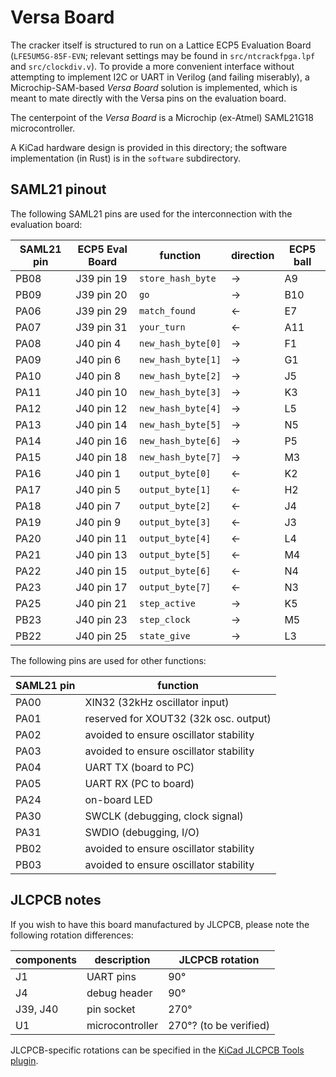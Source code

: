 # Versa Board

The cracker itself is structured to run on a Lattice ECP5 Evaluation Board (`LFE5UM5G-85F-EVN`; relevant settings may be found in `src/ntcrackfpga.lpf` and `src/clockdiv.v`). To provide a more convenient interface without attempting to implement I2C or UART in Verilog (and failing miserably), a Microchip-SAM-based _Versa Board_ solution is implemented, which is meant to mate directly with the Versa pins on the evaluation board.

The centerpoint of the _Versa Board_ is a Microchip (ex-Atmel) SAML21G18 microcontroller.

A KiCad hardware design is provided in this directory; the software implementation (in Rust) is in the `software` subdirectory.

## SAML21 pinout

The following SAML21 pins are used for the interconnection with the evaluation board:

| SAML21 pin | ECP5 Eval Board | function           | direction | ECP5 ball |
| ---------- | --------------- | ------------------ | --------- | --------- |
| PB08       | J39 pin 19      | `store_hash_byte`  | →         | A9        |
| PB09       | J39 pin 20      | `go`               | →         | B10       |
| PA06       | J39 pin 29      | `match_found`      | ←         | E7        |
| PA07       | J39 pin 31      | `your_turn`        | ←         | A11       |
| PA08       | J40 pin 4       | `new_hash_byte[0]` | →         | F1        |
| PA09       | J40 pin 6       | `new_hash_byte[1]` | →         | G1        |
| PA10       | J40 pin 8       | `new_hash_byte[2]` | →         | J5        |
| PA11       | J40 pin 10      | `new_hash_byte[3]` | →         | K3        |
| PA12       | J40 pin 12      | `new_hash_byte[4]` | →         | L5        |
| PA13       | J40 pin 14      | `new_hash_byte[5]` | →         | N5        |
| PA14       | J40 pin 16      | `new_hash_byte[6]` | →         | P5        |
| PA15       | J40 pin 18      | `new_hash_byte[7]` | →         | M3        |
| PA16       | J40 pin 1       | `output_byte[0]`   | ←         | K2        |
| PA17       | J40 pin 5       | `output_byte[1]`   | ←         | H2        |
| PA18       | J40 pin 7       | `output_byte[2]`   | ←         | J4        |
| PA19       | J40 pin 9       | `output_byte[3]`   | ←         | J3        |
| PA20       | J40 pin 11      | `output_byte[4]`   | ←         | L4        |
| PA21       | J40 pin 13      | `output_byte[5]`   | ←         | M4        |
| PA22       | J40 pin 15      | `output_byte[6]`   | ←         | N4        |
| PA23       | J40 pin 17      | `output_byte[7]`   | ←         | N3        |
| PA25       | J40 pin 21      | `step_active`      | →         | K5        |
| PB23       | J40 pin 23      | `step_clock`       | →         | M5        |
| PB22       | J40 pin 25      | `state_give`       | →         | L3        |

The following pins are used for other functions:

| SAML21 pin | function                               |
| ---------- | -------------------------------------- |
| PA00       | XIN32 (32kHz oscillator input)         |
| PA01       | reserved for XOUT32 (32k osc. output)  |
| PA02       | avoided to ensure oscillator stability |
| PA03       | avoided to ensure oscillator stability |
| PA04       | UART TX (board to PC)                  |
| PA05       | UART RX (PC to board)                  |
| PA24       | on-board LED                           |
| PA30       | SWCLK (debugging, clock signal)        |
| PA31       | SWDIO (debugging, I/O)                 |
| PB02       | avoided to ensure oscillator stability |
| PB03       | avoided to ensure oscillator stability |

## JLCPCB notes

If you wish to have this board manufactured by JLCPCB, please note the following rotation differences:

| components | description     | JLCPCB rotation        |
| ---------- | --------------- | ---------------------- |
| J1         | UART pins       | 90°                    |
| J4         | debug header    | 90°                    |
| J39, J40   | pin socket      | 270°                   |
| U1         | microcontroller | 270°? (to be verified) |

JLCPCB-specific rotations can be specified in the [KiCad JLCPCB Tools plugin](https://github.com/Bouni/kicad-jlcpcb-tools).
